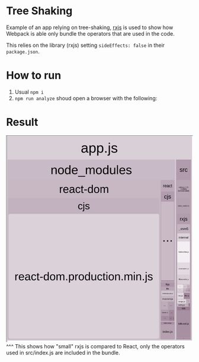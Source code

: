 # Tree Shaking
Example of an app relying on tree-shaking, [rxjs](https://github.com/ReactiveX/rxjs) is used to show how Webpack is able only bundle the operators that are used in the code.

This relies on the library (rxjs) setting `sideEffects: false` in their `package.json`.

# How to run
1. Usual `npm i`
2. `npm run analyze` shoud open a browser with the following:

# Result
![Tree Shaking in action](bundle_analysis.png)
^^^ This shows how "small" rxjs is compared to React, only the operators used in src/index.js are included in the bundle.
